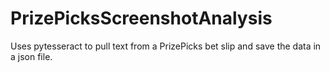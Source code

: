 # PrizePicksScreenshotAnalysis
Uses pytesseract to pull text from a PrizePicks bet slip and save the data in a json file. 
